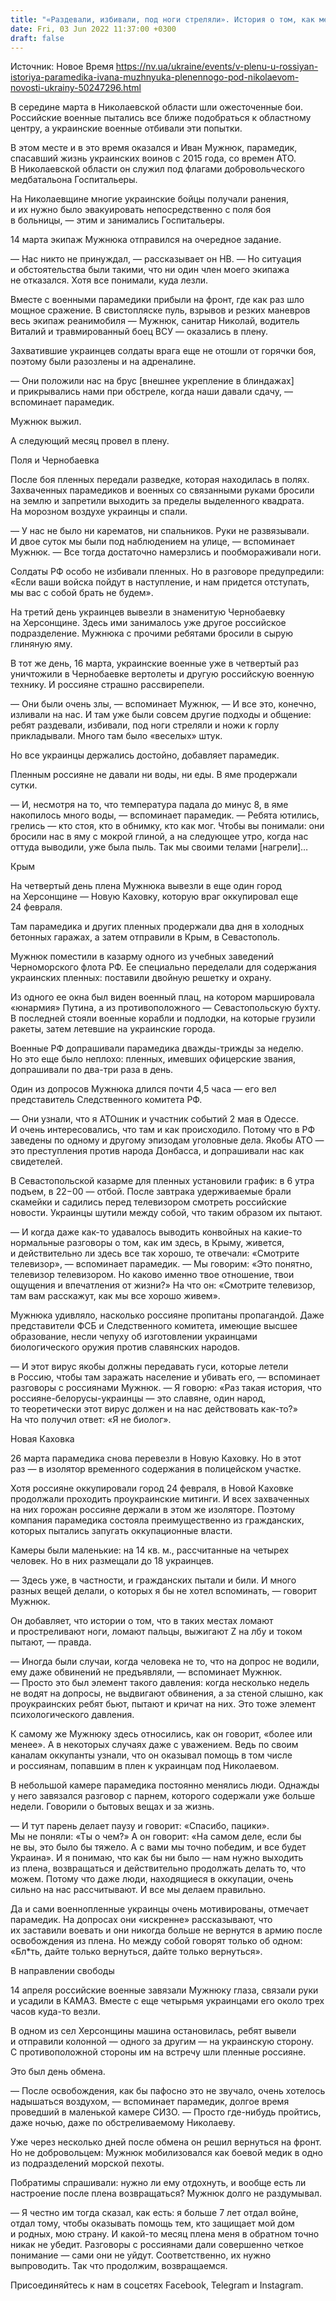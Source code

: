 ```yaml
---
title: "«Раздевали, избивали, под ноги стреляли». История о том, как месяц плена не сломал парамедика Ивана Мужнюка"
date: Fri, 03 Jun 2022 11:37:00 +0300
draft: false
---
```

Источник: Новое Время https://nv.ua/ukraine/events/v-plenu-u-rossiyan-istoriya-paramedika-ivana-muzhnyuka-plenennogo-pod-nikolaevom-novosti-ukrainy-50247296.html


В середине марта в Николаевской области шли ожесточенные бои. Российские военные пытались все ближе подобраться к областному центру, а украинские военные отбивали эти попытки.

В этом месте и в это время оказался и Иван Мужнюк, парамедик, спасавший жизнь украинских воинов с 2015 года, со времен АТО. В Николаевской области он служил под флагами добровольческого медбатальона Госпитальеры.

На Николаевщине многие украинские бойцы получали ранения, и их нужно было эвакуировать непосредственно с поля боя в больницы, — этим и занимались Госпитальеры.

14 марта экипаж Мужнюка отправился на очередное задание.

— Нас никто не принуждал, — рассказывает он НВ. — Но ситуация и обстоятельства были такими, что ни один член моего экипажа не отказался. Хотя все понимали, куда лезли.

Вместе с военными парамедики прибыли на фронт, где как раз шло мощное сражение. В свистопляске пуль, взрывов и резких маневров весь экипаж реанимобиля — Мужнюк, санитар Николай, водитель Виталий и травмированный боец ВСУ — оказались в плену.

Захватившие украинцев солдаты врага еще не отошли от горячки боя, поэтому были разозлены и на адреналине.

— Они положили нас на брус [внешнее укрепление в блиндажах] и прикрывались нами при обстреле, когда наши давали сдачу, — вспоминает парамедик.

Мужнюк выжил.

А следующий месяц провел в плену.

Поля и Чернобаевка

После боя пленных передали разведке, которая находилась в полях. Захваченных парамедиков и военных со связанными руками бросили на землю и запретили выходить за пределы выделенного квадрата. На морозном воздухе украинцы и спали.

— У нас не было ни карематов, ни спальников. Руки не развязывали. И двое суток мы были под наблюдением на улице, — вспоминает Мужнюк. — Все тогда достаточно намерзлись и пообмораживали ноги.

Солдаты РФ особо не избивали пленных. Но в разговоре предупредили: «Если ваши войска пойдут в наступление, и нам придется отступать, мы вас с собой брать не будем».

На третий день украинцев вывезли в знаменитую Чернобаевку на Херсонщине. Здесь ими занималось уже другое российское подразделение. Мужнюка с прочими ребятами бросили в сырую глиняную яму.

В тот же день, 16 марта, украинские военные уже в четвертый раз уничтожили в Чернобаевке вертолеты и другую российскую военную технику. И россияне страшно рассвирепели.

— Они были очень злы, — вспоминает Мужнюк, — И все это, конечно, изливали на нас. И там уже были совсем другие подходы и общение: ребят раздевали, избивали, под ноги стреляли и ножи к горлу прикладывали. Много там было «веселых» штук.

Но все украинцы держались достойно, добавляет парамедик.

Пленным россияне не давали ни воды, ни еды. В яме продержали сутки.

— И, несмотря на то, что температура падала до минус 8, в яме накопилось много воды, — вспоминает парамедик. — Ребята ютились, грелись — кто стоя, кто в обнимку, кто как мог. Чтобы вы понимали: они бросили нас в яму с мокрой глиной, а на следующее утро, когда нас оттуда выводили, уже была пыль. Так мы своими телами [нагрели]…

Крым

На четвертый день плена Мужнюка вывезли в еще один город на Херсонщине — Новую Каховку, которую враг оккупировал еще 24 февраля.

Там парамедика и других пленных продержали два дня в холодных бетонных гаражах, а затем отправили в Крым, в Севастополь.

Мужнюк поместили в казарму одного из учебных заведений Черноморского флота РФ. Ее специально переделали для содержания украинских пленных: поставили двойную решетку и охрану.

Из одного ее окна был виден военный плац, на котором маршировала «юнармия» Путина, а из противоположного — Севастопольскую бухту. В последней стояли военные корабли и подлодки, на которые грузили ракеты, затем летевшие на украинские города.

Военные РФ допрашивали парамедика дважды-трижды за неделю. Но это еще было неплохо: пленных, имевших офицерские звания, допрашивали по два-три раза в день.

Один из допросов Мужнюка длился почти 4,5 часа — его вел представитель Следственного комитета РФ.

— Они узнали, что я АТОшник и участник событий 2 мая в Одессе. И очень интересовались, что там и как происходило. Потому что в РФ заведены по одному и другому эпизодам уголовные дела. Якобы АТО — это преступления против народа Донбасса, и допрашивали нас как свидетелей.

В Севастопольской казарме для пленных установили график: в 6 утра подъем, в 22−00 — отбой. После завтрака удерживаемые брали скамейки и садились перед телевизором смотреть российские новости. Украинцы шутили между собой, что таким образом их пытают.

— И когда даже как-то удавалось выводить конвойных на какие-то нормальные разговоры о том, как им здесь, в Крыму, живется, и действительно ли здесь все так хорошо, те отвечали: «Смотрите телевизор», — вспоминает парамедик. — Мы говорим: «Это понятно, телевизор телевизором. Но каково именно твое отношение, твои ощущения и впечатления от жизни?» На что он: «Смотрите телевизор, там вам расскажут, как мы все хорошо живем».

Мужнюка удивляло, насколько россияне пропитаны пропагандой. Даже представители ФСБ и Следственного комитета, имеющие высшее образование, несли чепуху об изготовлении украинцами биологического оружия против славянских народов.

— И этот вирус якобы должны передавать гуси, которые летели в Россию, чтобы там заражать население и убивать его, — вспоминает разговоры с россиянами Мужнюк. — Я говорю: «Раз такая история, что россияне-белорусы-украинцы — это славяне, один народ, то теоретически этот вирус должен и на нас действовать как-то?» На что получил ответ: «Я не биолог».

Новая Каховка

26 марта парамедика снова перевезли в Новую Каховку. Но в этот раз — в изолятор временного содержания в полицейском участке.

Хотя россияне оккупировали город 24 февраля, в Новой Каховке продолжали проходить проукраинские митинги. И всех захваченных на них горожан россияне держали в этом же изоляторе. Поэтому компания парамедика состояла преимущественно из гражданских, которых пытались запугать оккупационные власти.

Камеры были маленькие: на 14 кв. м., рассчитанные на четырех человек. Но в них размещали до 18 украинцев.

— Здесь уже, в частности, и гражданских пытали и били. И много разных вещей делали, о которых я бы не хотел вспоминать, — говорит Мужнюк.

Он добавляет, что истории о том, что в таких местах ломают и простреливают ноги, ломают пальцы, выжигают Z на лбу и током пытают, — правда.

— Иногда были случаи, когда человека не то, что на допрос не водили, ему даже обвинений не предъявляли, — вспоминает Мужнюк. — Просто это был элемент такого давления: когда несколько недель не водят на допросы, не выдвигают обвинения, а за стеной слышно, как проукраинских ребят бьют, пытают и кричат на них. Это тоже элемент психологического давления.

К самому же Мужнюку здесь относились, как он говорит, «более или менее». А в некоторых случаях даже с уважением. Ведь по своим каналам оккупанты узнали, что он оказывал помощь в том числе и россиянам, попавшим в плен к украинцам под Николаевом.

В небольшой камере парамедика постоянно менялись люди. Однажды у него завязался разговор с парнем, которого содержали уже больше недели. Говорили о бытовых вещах и за жизнь.

— И тут парень делает паузу и говорит: «Спасибо, пацики». Мы не поняли: «Ты о чем?» А он говорит: «На самом деле, если бы не вы, это было бы тяжело. А с вами мы точно победим, и все будет Украина». И я понимаю, что как бы ни было — нам нужно выходить из плена, возвращаться и действительно продолжать делать то, что можем. Потому что даже люди, находящиеся в оккупации, очень сильно на нас рассчитывают. И все мы делаем правильно.

Да и сами военнопленные украинцы очень мотивированы, отмечает парамедик. На допросах они «искренне» рассказывают, что их заставили воевать и они никогда больше не вернутся в армию после освобождения из плена. Но между собой говорят только об одном: «Бл*ть, дайте только вернуться, дайте только вернуться».

В направлении свободы

14 апреля российские военные завязали Мужнюку глаза, связали руки и усадили в КАМАЗ. Вместе с еще четырьмя украинцами его около трех часов куда-то везли.

В одном из сел Херсонщины машина остановилась, ребят вывели и отправили колонной — одного за другим — на украинскую сторону. С противоположной стороны им на встречу шли пленные россияне.

Это был день обмена.

— После освобождения, как бы пафосно это не звучало, очень хотелось надышаться воздухом, — вспоминает парамедик, долгое время проведший в маленькой камере СИЗО. — Просто где-нибудь пройтись, даже ночью, даже по обстреливаемому Николаеву.

Уже через несколько дней после обмена он решил вернуться на фронт. Но не добровольцем: Мужнюк мобилизовался как боевой медик в одно из подразделений морской пехоты. 

Побратимы спрашивали: нужно ли ему отдохнуть, и вообще есть ли настроение после плена возвращаться? Мужнюк долго не раздумывал.

— Я честно им тогда сказал, как есть: я больше 7 лет отдал войне, отдал тому, чтобы оказывать помощь тем, кто защищает мой дом и родных, мою страну. И какой-то месяц плена меня в обратном точно никак не убедит. Разговоры с россиянами дали совершенно четкое понимание — сами они не уйдут. Соответственно, их нужно выпроводить. Так что продолжим, возвращаемся.

Присоединяйтесь к нам в соцсетях Facebook, Telegram и Instagram.
